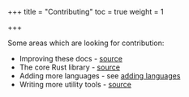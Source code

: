 +++
title = "Contributing"
toc = true
weight = 1

+++

Some areas which are looking for contribution:

 * Improving these docs - [source](https://github.com/libpasta/libpasta-hugo)
 * The core Rust library - [source](https://github.com/libpasta/libpasta)
 * Adding more languages - see [adding languages](../adding-languages)
 * Writing more utility tools - [source](https://github.com/libpasta/pasta-tools)
